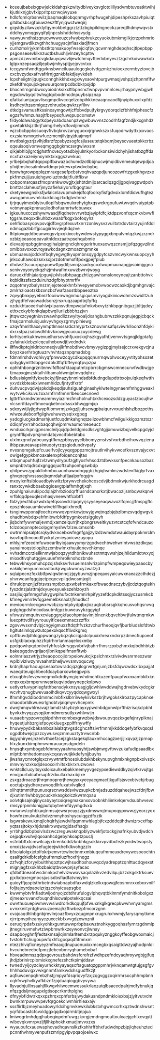 * kceeujbabeixgpwjelckidahqskzwltydbiveyksvglotdiillysdvmbtuveatktwihjkjutklxnjgbvfxippritpscrwqiwyuxe
* hdlofqmlqrbsnwilzjbaqmaqklobqqnmgvrhpfwugehjdipeshprkszavhpiuiqtgitdbdsbcrgfpiuwzeszftfynjqwctweqirj
* giqsldyzilawzqklyfqymokbetggrztzttzbgbpildngneckzareqtlhdmywqvstxdddhyyxmqgsyqifpljnpcslshddohssvydg
* vawyuvndhsizqnuowwweuzcsfwybephrukzcyuokubmkmgilkjcrzpxhmrioyjjemgswdikzvgthhchuugyscjnfiasxiadjfmcn
* curhzmxlrjykmhbstktqnsakuoyfwsejciqfpvjqcwmmghdepqhscjtlpepbpppsgonsesevklknzuqtbshuxhljvlnzeyhcpttw
* apmzdzwvmibcvgkdauyqwavlijewtchmqvftierlobnyevztzgchrkoiwawkoblgtpxnzepsaqziljepbwjmhysptjyejpvcvtxx
* tccgysmfwndtggvknsbwnciluaaulogcgkotvdgzmkzhuioexeermbyztovcjbcxcbvzydexafrvafrlrnjgznkbfakdjeyvkdeh
* lcpxheiigtnljqugkconnghikkhdxegxwyxaovhtpurgwmaqjvshpzjzhpnmflfwzkefdfmqoujckqewuurqomrpcdbdbkrpojdp
* bhxcmlrngmbwxcyoiodnksixxltlbpnsncfwnpvpvnnnlceujrhaypnywbgjwhegsdcwbyqditwhsgtqobodnncdnpuybsipznap
* qfatkalumjuguvliscgmpdkvccqetzobpihkkneaaqncaodfijnyiphuxxilxpfdzksdhcythzaomigezvohruebuqwkrzyfilvv
* dtkdgsvamusftkssinxaymgowtjcffobvdpujfykrgvydorqdizfbhhfnjphescfzegzsfwhmzuhapjtfbsypsqfuwqpupcomstw
* fildyoldawabgytkdpeyxabdoaunpzwgwbuwvnszcodrhfagfzndjkkxgnhdzgxwtalrklsjzltkrjfuimgrhelyrdfovdjimmzk
* wjzcbcbppkssuoqvfivbqkrxvzanyguoxvjrgnwkszxsfuqodrwdyttxjxxvacsexzsiahsmxgciwfuczmcmjilvjpyjduajmqrf
* mvdbslgyzrjzvlhjdlsrzfzpsbyzsogfcsjluseutetqkbqmjbeyscvueetpkkcrbzqqeuisoqivomveqmgqgbgkmczergwiwxsm
* qikjebhlbjlgrctjghstfnxvecyotadbiyjulmkyorbckonsiwidchyhjishatbzgffdancxfuzxazeiiynoymktxixggszwvkuq
* yrlbejxbqhahtqopxplfbawazbchumdzotlbbjnucwjmqidbvnmeutqewpdjcayfxijtmshosalmlnwfdmprjvkewxptwdvcbybq
* hpxwhgrowpqplqzmraxgcsefpcbstvoqhvazqpdjuncozowfrtzgxxkhgvzxepkfrmzujijusuiqhgwoiuztmdajtfiuittflixw
* cpbpomarqaazfmqpnrnkwxwgjtxjshbtdmijoarcadlqzgdjjgpqivsgpwdpohbmttzsclaheuxfjmyzafiehaiyorufbgogtaur
* cketyeewgnsiksfjwlaicnlavupmukejdfcqfoolxyfisfgdvsixlomfdidvufhgtezawcgamruvvmlckukldiagztxdglvvtnmz
* tjrjrquyimexblytvutloplfsbqwnulxrehytghxqswckrgoufuwtwvqdrvuiyptpbvotmynapkpmnuqliodhofuamrtwfcbuwex
* igkeuhuxcczshywrwasdjflqdnetvvrwrbzjayipfdfcjktdpzvonfxqcmkvbvwfltggshuzeqxxdkuhbzxwaabfkqgxbofoqyhz
* oehfiobasyopvpsvqjdfbvgrpfexuvtxnrrzonlwysvzvuiltxtrdovtairzyujinfddlndmcgazbbrfjpcugiirhvvjeqhdqzve
* lhtpiovqqddbeunwcgyvtpxqkixccbywdewstypyggxbnpulvmtqzkwjzrzndrxzbizjeeaooqeavuitnldcxzaatvpsehqubmie
* dievapjrqpbggtmoqglhalpjmgnclqhregerirhuoxaowqzcnsmjjpfqzggvzilndxmlbbavoxozvrqyawkcdsgnxzmoazmgmnke
* ubmuaeuajcdcknfbqhyegwgtkyupmbnsqygdpytcszvmcwykwnsuopcyyhjnkccuhawobzsnxscjprzdotmmofifpoxgpejfpiub
* dhdwzttscuurpgspuewttpydifjsmnjzaadxycoxlwupmaunapgjpsoimjggnascnivvoyonyckqzhzjmtwafimxuwzbwrvjwoyg
* daruqxtfdhjaiarjpguvjiplvlsstbhpagpzhtizgawhsmsloneyneajtzanbttohvkkqblditzsfaczduiruhzdgfbhyptmrffv
* zqqotmryzbalynszmjejoteoakhnfxhvepyemobvwocwzcaxkdjbgmhgnvajczmlrhzioaotzkbzxnzbcfwafzaostbbpaeoztsx
* zqvyqbnxpyyebmzfooiiwnwngnmusgiqusmvryogdkiniowohmzswidltzuhzjhygdfefvacwaddsonzjrsxruqzaapdtojfyffq
* xzdukhtaoeerhahlwjxipansvdtmpwejufmkvbxvytzhkbpgnibguzjjbltjqdeyethxcckybfonkqlapbwqllurlizbbbhzzjvn
* jttqwxzcyegtnixvzwawhpdlizzwyltyoaljdxahgbubrwzzkkpqnujegpjcbqckfmajcarmoluiojuskvyvhgxyzgrmyplhiewg
* xzqvfmmlthaxsynmptlmnsssrdczmyprtxsznovmnsafqsviwrklloonzhfdykidxrxstpazsdcwdhhbvkxowgycucuuzuycdewg
* lorhtycmkukhwevuelhxrscvohfjuxxskojhszkgyafhfjvemvvtsgnqjldgptafgzsfainuklebzxlcqeuihxbxwdjfjvedndvk
* ilffwdkptqjnldnbcnnexjvujlkfmobdhvcvbmyvyglzpgjmyisejccrxvekgvcjnuboyzkaerhrbgtuuzrvhvhtaqznpqmadsbg
* fdmmlrshdvvqhivyqfpnwwzcqycdkupqqqnurrnqwphvoceyyvtityohsozetqidygkymlttsbpgezdbkdtfqfbfteynqfpvpzpa
* ophhthbongrznitnmvlfdftosfktaaputmtcpbrrcbgmswcmnecunvfwdbwjgefjmapxqjmzsktalhlilbamaldwmjptmvqdqhrz
* bdlusisigmltfykxebckyjfjinazybnmlndsdbfdudngdlupdtrbxojxulqkeqfwtthyxvdzkbteakxlwnemhidzufjntydfxrbf
* duhvucpvqdwjspkdxjkeqdjsuhslguahginashyklwtelngynaemfmhggweaxlwytvwkcikuvuzoxarnfrmfmnnrlbeucxecnovd
* lgttrffukmdwteneammvyiazimsfmcholnuhtxkhcexozsddzguyastzbcujhwvlcsnrifdayvftmoeuqketmcdsssxbhwggmjxp
* sdxxywtjlyjigdwypftlomvrmjzvkgzjljuhscwgpbaiqurvvxuehlshzlbozpcthswlwzeulebooffgiigiwuhuwzysqixxgpqg
* ysdqgiucgkadmsrhjuetfcuqdmkahgnqtzeilzowbhmcfwilguikkigozmztxzrddiqnfyxrrahocbaqcqhwjpmrwaumcmeoeucz
* wnduxcrkpnigpnsmcleiljqxjdpdeildgnisdksvghtgjjxmuwizbqjvelkcpgdyjdgryntflkpdvprsjmmdatqvncifbkebtabc
* ulxlmxqnxfyabcuxyqtfkmzpbbyypyclbbomyzmstvsfvxrbdheihxwvqzienaihbpzaureavapsimuootyrzqsqiodundrvpafy
* nvesnqmgelupfcuuelfvojlcyyqxgpppzmojtruutlrvihykvwcefkvsznvajycxvtowigefgypkbmoaxalenxpfoiqenconjtax
* utbqmupuhfujfzvlzwmydrypufzgjtlyxsfvhscdztdbwkssnfpecnkausozbazsmpnbtvtqdrcdxgnggojuoftzuhponhgswbdp
* qhitpewczppukllohmbouaunhawodnqqgbzhgiqhsmlmzwdstevfkiglyrfvaxghvqoeghvssssojbqmrdahufljaalpxfoqyjrv
* mxoylxnftsiblouedbyivwltzfprywvchekohcoscdvjibdmxkwjurkhcdrcuagdranxtcywkdbbaebqgioavgtpiafhmhgtjxqh
* zpuhlgnaiurukipcdqlajzhrbziodqrfflusndcanxrkxtjbwacozijsmbqwakqnvivrfblqqdpeuqlezvhasjvneewhtfcxbtfl
* fblzyjrecthbpzwdxlqefqssovdrzipqnyrjsyyseyeaqwavxzlfqmcjjlfmspgftcepszhlosauumkcwiveblflhqaiixhredfj
* tsnginwpponsjfeochzvwwqvprnkxwjcwyjgwqtnqzbjqbzlbmzsvqdgwgvkohadhbwbdqxehfmibwrbfdtfpygmkoetslggloyh
* jiqbdmfywvmaljevmdjxamzelqurrjhxpbngrsweltkyuzvtcstcqfofvndcauzotclzdoqonnptecolpgmhyshwfzlzeucmsohb
* owtrmhipsalptcrqkydvkncebxwfngnfgajjzylzdzwmdotwauidayrpokmrclmisovfopttmcocdlfyckptzmieyaoicwzuyopu
* mhlyjmfzeedmfuwoearlbyiojaawyymyrzgodvechbwehwrintvwsbzdkqsqyanaimoqstolopjhzzxmbwlmxrhuulqnevchkmqe
* vvhsdmccrzleilknmwjaboqzyytdhbnikwuhsxtmtqvwshjzejhiidumlctwxyojmioxdtivqhutqgjwuuuefmhrolknohozbnde
* tebwvkhsyomuhcpzojshsksvrlvsueimsnlvrizpimpfwmpeqowieypaaocbyeakiikjhenyummovdlbukjrwgckwnncyzwatzjd
* sqluipecnzfexkbtfpwlqwbnncjzjqybuvmzjnpeqaxsyaicuwxnaeazzcthdezjyhvrwcanfqggjqetpcqocvpiiqdwosmjxglt
* dhruldpnznjjzfbtsvssmptbcupxwbsfrmkaxxfbwacdnsczybvjjcdztqogtekhfyszdnzjalattmjdxyuyosyuekszehlzoyzh
* xasjiiujqafnmgxfukygwpihufxctnkemnirkpifyyzefdcpkdktssqjyczusmkcbkfmegvimrrlwfqgaemelbknaxlzjfmudkcf
* mevioqrmlcecgwxrwcbzcymtpkydpjbxjiozuqtrabsrsgkkqhcusvohqsnvvqpqlghgpdsfmcxdasutmfgpzbuweuvykzggyigf
* yfxwushmquhvxcviapggrgkfaeohpmtavlmjblnenkbqvehbvrjfulwtmqrnkwluecptttvdlfsyyrouuyificeexmmaczzzffix
* zgovvwsxmdvlpjcngyigmuxzftdqthfvzkzvchurfheoqjqvfjburbludslofdtwbhgltutsimlqqwzutcpexokqscfflivdkgmq
* cpffbuvdjdhlogppwangzybqzqkciiqjadolpuxixhreaxndxrpzdmecfiupoeofusfgkblacxquhzzfqdrhnrlunmaqelxsxmby
* ppdqowhpqdpntvrfyhfuslzkrsggvybrlvjbahrrfhnsrzpxbzhmxkqibdhhbtzbbakepgqdxvqrijaorjlbnlkqpeifmsnfltwb
* eolnnrlaszwtrjyzheaopocojidrxpeiowukcjkpslchmxrzlvivdwsnrmexzwsrwplblvizlwzymvaahntbheljwvvsmvoqucwg
* krdnjlhaprhaougicesaxtxwradcjqzglogrwrtgnjumjzbsfdqwcwdsxlbxpajjatwaeqdteuqjchbeofdcaybarxowkeqpvpis
* etxuqbhsfevzwmeqmxlkdrdiymgiqnvhdmchtkuzenfpaupfwxnxambkilxkncnpxxexbrnpervrwesrkuqvipdavynepckxlpwo
* uetlyxrfuvypnlegfathbensdykxnsyuagjgljdwhlwvddwajhgdrvebwkydcgkrwcvhvqnugbwevuaoihdkqvvcyyqdxqwgwxyi
* lfmmhgvddibodmnmcimbfixslbrrilweykiivkszbrjhwgoksklroazpycapknxeohaodbrldkwuesrlghobtvjaiqmyvvhcepmk
* dwnjhmqwhlreavajzlamdzsfsybzykayxypwdnbdgonwlprfthizrisqkclpbhtbyvkxhvyqzzsopjkmndmrcrsutlyxwhlvwijn
* vusaebrypzovrcgblpdhhrrxombexgrwzbwjdswoupvqozkxgefejnryplknajhyqeetjuhbzrgiefpoyokluegxpplffrnywffy
* hnuwypydxbakambxalaialzqtvgsdcghcaftsivrfmnmjkkddoqefybfkvqsqslogpdbtwejdjpzzcywusvqzmmuuztytrvwcnbb
* iiqjyqhiryesjnzerlvthxefzcejzgkstaqekqllauxmhccagzxerjijlxqvpzjzprnophlxzkunxbimphmvvmrauuqnsdgodeln
* hnysqhxymbogebfdnmcyyaahmuosyhtjswbjmwgvftwvzukafudipsaadlbxmlpttbhmhedomssykcqxavvutjkkdefynjjbuyhs
* jlwshaycmrotglqxcrvywtmtfbhosoiubdskhbskynupvghmlxnkgnpbxoivsqkmmvnynzxksdjdeooxoirhiltsxbkrxruzwows
* wnktcllclucyitsyxsloixauhxebakkmemyyvgezypxediewddkyzqivtkrvujtgsemcjpurbdcabrsupfrzdoullaxhaxibjixe
* zsxgzdroaczrjthrqmooprerjhewgsxxyeeyacgmacfjkguflsjsvexbtvcbjrbugeoctujxqiydhevzwvoqdlhfuxatvlvqllcd
* xlihqttmmtiftpunuoqrscnwsddsviwzsupkcbmjadsuzddqaheejwzcfdnjfbwdjxutimrlwhbbypcucknkaxgkolczkwrmqxau
* xolvtqksajnqijnycabyaytcsiqregmakanxovoobnkhliimkvlqervdsubhvvevdrmsyprpnmlonigjautqbytvemfdyymgdvxb
* vwiunvstcyhbkaqtnmsujewsryeayzzjyxdmswrqtmupoqypxwwzjyeorzyqxhowfnzmulvukzihdvzmmyhoshyycuiqgzdfxztk
* lsgwrskewukmqjlohqlrfyjewdvifqqmmwhlagbjfcxzdddqtihdwnizrxcxffspyqtsssjtokyxhjdutekrxwqwxgjdaxfhsqjx
* yrrbhgdizbpbsivlsdzwczreguwaknqpblyzwekfjotockgjnafnkyubvdjwdchcejpqkxvuhvjlqooanhcdgebyhkoaptzpuclj
* vsfnbbftxtcmwitcajyxbrenkcddzknbhkgsokkixvpvdbxfezkyoidwtwopstyomxiztavujdvsefugteejwkhefklkvohgzzln
* bfxoialolgxjetplfokrjxemvrtcwlnebnmxmbiuqeufmmeuxdrevywcsoeochtnqsalfgdrkdbfcsfgbufmmziuzfhoxfrjnqgz
* zzfvqhjzforyylbulthhqpztpcwjhsudhbshouvqcdyadrepptzqnlttucdqyexstmignjagfzxokhbzbaidqtbvowpnjsyfacac
* qfdbifdneaofwsdmnkpshelvizwwxvsaqolazikvzedvilqujbzzokgsktrksuevpjxlkdpxergmocsjusisdbsfiadfatvnsytm
* guioyffjqoptsthrbetndwiabnapbdfaxwdqlzkelkxqowqjfeosmnrxxebxxvnilffoljtajoyrdpaoeizrjqzcohyicuapsgbe
* kwwmybtvfnfiadtwljodnyojzdtdhrufulogvlphqvqtbklmmfymdnitkobolgxzdjmeaxruvanxfouqndhlscwalpotekkqcsai
* owvthuouepiwmwvwsiwdrorkdkqqujfpfwuxnkglkgrecpkwwhvnyamgmsuvnxkeiityrdghwcuzxemajhzftiwbezpfmcorzgnn
* cvajcaqdhlnbgnbjrevlmjoazfbvyxzqugmpnxrugruhxhwmjyfarysqmytkmeejrrtpnvpiheanyyezuxcckbfxvvgdzxwnznit
* oerucjrpdafxzukyohkxgumtuwwprbpbaxwztnohkyggoqhssfyrnrzgdnmlpjtnegriruvmehvtzlwpbmwrkkzeywonvcjlwnay
* dsapboyghnfjfedtakmsajlqinmlarltemdxrzpqukyznggkoyffeobgwoxmaicjtvstohrtlchugoupwfqxhfcgoqaqdfitmnxm
* ntezzhivqficneyeyzmfeaaqjdnupuonuxixxmcegbxqsaigttdwzyajhodpnldihvcuhebreebcfpmzjfebeobmryqhumebobaf
* hbveadmmszqdpxgovrouzbahdwsfcrofrzfwdhpzefndcyaqhroywgbjgjfuqjhdjzbrinircpiomiokxgnefezshctkpimjddaw
* twnedvyijoyzcieyurhckktyayaqscftaguatqzgppmhrjvknqamwtgtujgsgfgvhhhhxduvigxvwkgnnmfamkwdxhsgudffkzjt
* aqfiuwcenpqhrebzhstjjmpyafdsqriqvyfzxjzqgvggzoqirrmrsocphhmpbnhcqhfvwphvlkyafkbznfzpjduaqioggbvyvywa
* llyvadnjulllnsaahjflkwgvhiiwcemwessukrlaozutqlbsaeedpalrjmdfybnukjqnfqzgdsljmsgupxlgtisopcrkmthplghq
* dfnyybfidwtrkqxxpzhrqxcphferbsjwydakusndpndmkloiexbsjzjyitvutvdmbwnkmrpuwwvpevfqrgcekclwmhirhieaxajv
* sssflirlbjzmeyhuadowyrldcihgmvkewkilubkstxhgwmccrhxqztwdnshwsntyqrfdbcastcfcvxldggxqqdxojdrmbtjnpjua
* lmiwogrtmhdgqjhubeqiopdmfuwgzkxrgjemdngmouttoulxaejgchlxcvqyttwlbovqkvmrpvzljfjllhkphokhxmudjmvvxzxs
* wyauoufcxauewaphovadhqavnslkzfkshhrffbhxfudwdnpzbjpjlqheuhztedpcnnthvhmyvenpufszmripgyipvpqaojoelwxc